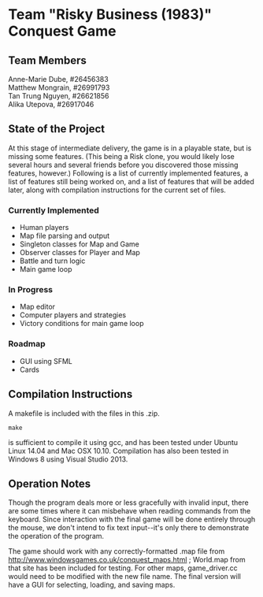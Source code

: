 # Team "Risky Business (1983)" Conquest Game

## Team Members
Anne-Marie Dube, #26456383   
Matthew Mongrain, #26991793   
Tan Trung Nguyen, #26621856   
Alika Utepova, #26917046   

## State of the Project
At this stage of intermediate delivery, the game is in a playable state, but is missing some features. (This being a Risk clone, you would likely lose several hours and several friends before you discovered those missing features, however.) Following is a list of currently implemented features, a list of features still being worked on, and a list of features that will be added later, along with compilation instructions for the current set of files.

### Currently Implemented
* Human players
* Map file parsing and output
* Singleton classes for Map and Game
* Observer classes for Player and Map
* Battle and turn logic
* Main game loop

### In Progress
* Map editor
* Computer players and strategies
* Victory conditions for main game loop

### Roadmap 
* GUI using SFML
* Cards

## Compilation Instructions
A makefile is included with the files in this .zip.
```
make
```
is sufficient to compile it using gcc, and has been tested under Ubuntu Linux 14.04 and Mac OSX 10.10. Compilation has also been tested in Windows 8 using Visual Studio 2013. 

## Operation Notes
Though the program deals more or less gracefully with invalid input, there are some times where it can misbehave when reading commands from the keyboard. Since interaction with the final game will be done entirely through the mouse, we don't intend to fix text input--it's only there to demonstrate the operation of the program.

The game should work with any correctly-formatted .map file from http://www.windowsgames.co.uk/conquest_maps.html ; World.map from that site has been included for testing. For other maps, game_driver.cc would need to be modified with the new file name. The final version will have a GUI for selecting, loading, and saving maps.
